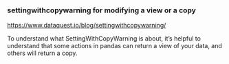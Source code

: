 
### settingwithcopywarning for modifying a view or a copy

https://www.dataquest.io/blog/settingwithcopywarning/  

To understand what SettingWithCopyWarning is about, it’s helpful to understand that some actions in pandas can return a view of your data, and others will return a copy.
